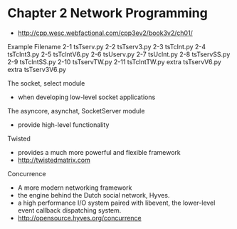 # Chapter 2 Network Programming
- http://cpp.wesc.webfactional.com/cpp3ev2/book3v2/ch01/

Example	Filename
2-1	tsTserv.py
2-2	tsTserv3.py
2-3	tsTclnt.py
2-4	tsTclnt3.py
2-5	tsTclntV6.py
2-6	tsUserv.py
2-7	tsUclnt.py
2-8	tsTservSS.py
2-9	tsTclntSS.py
2-10	tsTservTW.py
2-11	tsTclntTW.py
extra	tsTservV6.py
extra	tsTserv3V6.py

The socket, select module
- when developing low-level socket applications

The asyncore, asynchat, SocketServer module
- provide high-level functionality

Twisted
- provides a much more powerful and flexible framework
- http://twistedmatrix.com

Concurrence
- A more modern networking framework
- the engine behind the Dutch social network, Hyves.
- a high performance I/O system paired with libevent, the lower-level event callback dispatching system.
- http://opensource.hyves.org/concurrence

